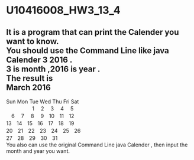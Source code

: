 # U10416008_HW3_13_4

It is a program that can print the Calender you want to know.  
You should use the Command Line like java Calender 3 2016 .  
3 is month ,2016 is year .  
The result is  
         March 2016  
-----------------------------  
 Sun Mon Tue Wed Thu Fri Sat  
 　　　　　1　 2　 3　 4　 5   
 　6　 7　 8　 9　10　11　12  
  13　14　15　16　17　18　19  
  20　21　22　23　24　25　26  
  27　28　29　30　31  
You also can use the original Command Line java Calender , then input the month and year you want.  

